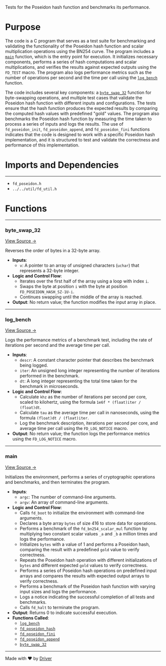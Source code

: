 <!--------------------------------------------------------------------------------->
<!-- IMPORTANT: This file is auto-generated by Driver (https://driver.ai). -------->
<!-- Manual edits may be overwritten on future commits. --------------------------->
<!--------------------------------------------------------------------------------->

Tests for the Poseidon hash function and benchmarks its performance.

# Purpose
The code is a C program that serves as a test suite for benchmarking and validating the functionality of the Poseidon hash function and scalar multiplication operations using the BN254 curve. The program includes a [`main`](<#main>) function, which is the entry point for execution. It initializes necessary components, performs a series of hash computations and scalar multiplications, and verifies the results against expected outputs using the `FD_TEST` macro. The program also logs performance metrics such as the number of operations per second and the time per call using the [`log_bench`](<#log_bench>) function.

The code includes several key components: a [`byte_swap_32`](<#byte_swap_32>) function for byte-swapping operations, and multiple test cases that validate the Poseidon hash function with different inputs and configurations. The tests ensure that the hash function produces the expected results by comparing the computed hash values with predefined "gold" values. The program also benchmarks the Poseidon hash function by measuring the time taken to process a series of inputs and logs the results. The use of `fd_poseidon_init`, `fd_poseidon_append`, and `fd_poseidon_fini` functions indicates that the code is designed to work with a specific Poseidon hash implementation, and it is structured to test and validate the correctness and performance of this implementation.
# Imports and Dependencies

---
- `fd_poseidon.h`
- `../../util/fd_util.h`


# Functions

---
### byte\_swap\_32<!-- {{#callable:byte_swap_32}} -->
[View Source →](<../../../../../src/ballet/bn254/test_poseidon.c#L5>)

Reverses the order of bytes in a 32-byte array.
- **Inputs**:
    - `v`: A pointer to an array of unsigned characters (`uchar`) that represents a 32-byte integer.
- **Logic and Control Flow**:
    - Iterates over the first half of the array using a loop with index `i`.
    - Swaps the byte at position `i` with the byte at position `FD_POSEIDON_HASH_SZ-1U-i`.
    - Continues swapping until the middle of the array is reached.
- **Output**: No return value; the function modifies the input array in place.


---
### log\_bench<!-- {{#callable:log_bench}} -->
[View Source →](<../../../../../src/ballet/bn254/test_poseidon.c#L14>)

Logs the performance metrics of a benchmark test, including the rate of iterations per second and the average time per call.
- **Inputs**:
    - ``descr``: A constant character pointer that describes the benchmark being logged.
    - ``iter``: An unsigned long integer representing the number of iterations performed in the benchmark.
    - ``dt``: A long integer representing the total time taken for the benchmark in microseconds.
- **Logic and Control Flow**:
    - Calculate `khz` as the number of iterations per second per core, scaled to kilohertz, using the formula `1e6f * (float)iter / (float)dt`.
    - Calculate `tau` as the average time per call in nanoseconds, using the formula `(float)dt / (float)iter`.
    - Log the benchmark description, iterations per second per core, and average time per call using the `FD_LOG_NOTICE` macro.
- **Output**: No return value; the function logs the performance metrics using the `FD_LOG_NOTICE` macro.


---
### main<!-- {{#callable:main}} -->
[View Source →](<../../../../../src/ballet/bn254/test_poseidon.c#L23>)

Initializes the environment, performs a series of cryptographic operations and benchmarks, and then terminates the program.
- **Inputs**:
    - `argc`: The number of command-line arguments.
    - `argv`: An array of command-line arguments.
- **Logic and Control Flow**:
    - Calls `fd_boot` to initialize the environment with command-line arguments.
    - Declares a byte array `bytes` of size 416 to store data for operations.
    - Performs a benchmark of the `fd_bn254_scalar_mul` function by multiplying two constant scalar values `_a` and `_b` a million times and logs the performance.
    - Initializes `bytes` with a value of 1 and performs a Poseidon hash, comparing the result with a predefined `gold` value to verify correctness.
    - Repeats the Poseidon hash operation with different initializations of `bytes` and different expected `gold` values to verify correctness.
    - Performs a series of Poseidon hash operations on predefined input arrays and compares the results with expected output arrays to verify correctness.
    - Performs a benchmark of the Poseidon hash function with varying input sizes and logs the performance.
    - Logs a notice indicating the successful completion of all tests and benchmarks.
    - Calls `fd_halt` to terminate the program.
- **Output**: Returns 0 to indicate successful execution.
- **Functions Called**:
    - [`log_bench`](<#log_bench>)
    - [`fd_poseidon_hash`](<fd_poseidon.h.md#fd_poseidon_hash>)
    - [`fd_poseidon_fini`](<fd_poseidon.c.md#fd_poseidon_fini>)
    - [`fd_poseidon_append`](<fd_poseidon.c.md#fd_poseidon_append>)
    - [`byte_swap_32`](<#byte_swap_32>)



---
Made with ❤️ by [Driver](https://www.driver.ai/)